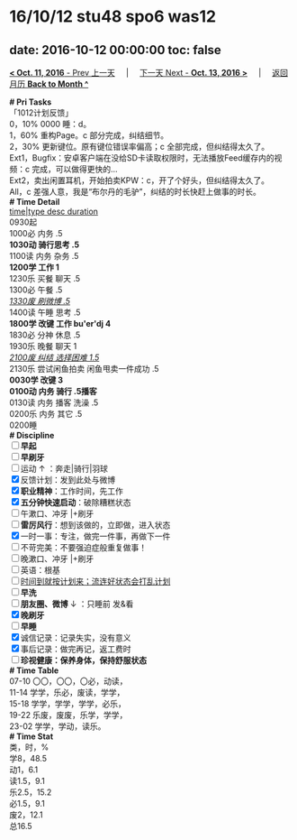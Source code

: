 # 16/10/12 stu48 spo6 was12

date: 2016-10-12 00:00:00
toc: false
---
[**< Oct. 11, 2016** - Prev 上一天](/lifelogs/2016/10/d11.html) &nbsp; &nbsp; | &nbsp; &nbsp; [下一天 Next - **Oct. 13, 2016 >**](/lifelogs/2016/10/d13.html) &nbsp; &nbsp; |  &nbsp; &nbsp; [返回月历 **Back to Month ^**](/lifelogs/2016/10/index.html)
<br/><div><b># Pri Tasks</b></div><div>「1012计划反馈」</div><div>0，10% 0000 睡：d。</div><div>1，60% 重构Page。c 部分完成，纠结细节。</div><div>2，30% 更新键位。原有键位错误率偏高；c 全部完成，但纠结得太久了。</div><div>Ext1，Bugfix：安卓客户端在没给SD卡读取权限时，无法播放Feed缓存内的视频：c 完成，可以做得更快的…</div><div>Ext2，卖出闲置耳机，开始拍卖KPW：c，开了个好头，但纠结得太久了。</div><div>All，c 差强人意，我是“布尔丹的毛驴”，纠结的时长快赶上做事的时长。</div><div><b># Time Detail</b></div><div><u>time|type desc duration</u></div><div>0930起</div><div>1000必 内务 .5</div><div><b>1030动 骑行思考 .5</b></div><div>1100读 内务 杂务 .5</div><div><b>1200学 工作 1</b></div><div>1230乐 买餐 聊天 .5</div><div>1300必 午餐 .5</div><div><u><i>1330废 刷微博 .5</i></u></div><div>1400读 午睡 思考 .5</div><div><b>1800学 改键 工作 bu'er'dj 4</b></div><div>1830必 分神 休息 .5</div><div>1930乐 晚餐 聊天 1</div><div><u><i>2100废 纠结 选择困难 1.5</i></u></div><div>2130乐 尝试闲鱼拍卖 闲鱼甩卖一件成功 .5</div><div><b>0030学 改键 3</b></div><div><b>0100动 内务 骑行 .5</b><b>播客</b></div><div>0130读 内务 播客 洗澡 .5</div><div>0200乐 内务 其它 .5</div><div>0200睡</div><div><b># Discipline</b></div><div><b><input type="checkbox"/></b><b>早起</b></div><div><input type="checkbox"/><b>早刷牙</b></div><div><input type="checkbox"/>运动 ↑ ：奔走|骑行|羽球</div><div><input checked="true" type="checkbox"/>反馈计划：发到此处与微博</div><div><input checked="true" type="checkbox"/><b>职业精神</b>：工作时间，先工作</div><div><input checked="true" type="checkbox"/><b>五分钟快速启动</b>：破除糟糕状态</div><div><input type="checkbox"/>午漱口、冲牙 |+刷牙</div><div><input type="checkbox"/><b>雷厉风行</b>：想到该做的，立即做，进入状态</div><div><input checked="true" type="checkbox"/>一时一事：专注，做完一件事，再做下一件</div><div><input type="checkbox"/>不苛完美：不要强迫症般重复做事！</div><div><input type="checkbox"/>晚漱口、冲牙 |+刷牙</div><div><input type="checkbox"/>英语：根基</div><div><u><input type="checkbox"/></u><u>时间到就按计划来；流连好状态会打乱计划</u></div><div><input type="checkbox"/><b>早洗</b></div><div><b><input type="checkbox"/></b><b>朋友圈、微博</b> ↓ ：只睡前 发&amp;看</div><div><b><input checked="true" type="checkbox"/></b><b>晚刷牙</b></div><div><input type="checkbox"/><b>早睡</b></div><div><input checked="true" type="checkbox"/>诚信记录：记录失实，没有意义</div><div><input checked="true" type="checkbox"/>事后记录：做完再记，返工费时</div><div><b><input type="checkbox"/></b><b>珍视健康：保养身体，保持舒服状态</b></div><div><b># Time Table</b></div><div>07-10 〇〇，〇〇，〇必，动读，</div><div>11-14 学学，乐必，废读，学学，</div><div>15-18 学学，学学，学学，必乐，</div><div>19-22 乐废，废废，乐学，学学，</div><div>23-02 学学，学动，读乐。</div><div><b># Time Stat</b></div><div>类，时，%</div><div>学8，48.5</div><div>动1，6.1</div><div>读1.5，9.1</div><div>乐2.5，15.2</div><div>必1.5，9.1</div><div>废2，12.1</div><div>总16.5</div>
